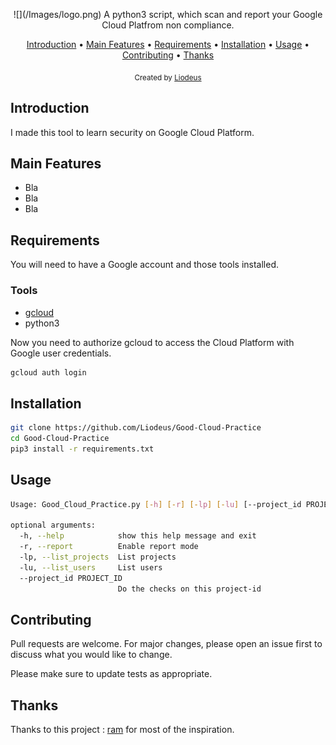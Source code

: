 <p align="center">![](/Images/logo.png)
A python3 script, which scan and report your Google Cloud Platfrom non compliance.

<p align="center">
  <a href="#introduction">Introduction</a>
 • <a href="#main-features">Main Features</a>
 • <a href="#requirements">Requirements</a>
 • <a href="#installation">Installation</a>
 • <a href="#usage">Usage</a>
 • <a href="#contributing">Contributing</a>
 • <a href="#thanks">Thanks</a>
</p>


<div align="center">
  <sub>Created by
  <a href="https://liodeus.github.io/">Liodeus</a>
</div>


## Introduction

I made this tool to learn security on Google Cloud Platform.

## Main Features

- Bla
- Bla
- Bla

## Requirements

You will need to have a Google account and those tools installed.

### Tools

- [gcloud](https://cloud.google.com/sdk/docs/install#deb)
- python3

Now you need to authorize gcloud to access the Cloud Platform with Google user credentials.

```bash
gcloud auth login
```

## Installation

```bash
git clone https://github.com/Liodeus/Good-Cloud-Practice
cd Good-Cloud-Practice
pip3 install -r requirements.txt
```

## Usage

```bash
Usage: Good_Cloud_Practice.py [-h] [-r] [-lp] [-lu] [--project_id PROJECT_ID]

optional arguments:
  -h, --help            show this help message and exit
  -r, --report          Enable report mode
  -lp, --list_projects  List projects
  -lu, --list_users     List users
  --project_id PROJECT_ID
                        Do the checks on this project-id
```

## Contributing

Pull requests are welcome. For major changes, please open an issue first to discuss what you would like to change.

Please make sure to update tests as appropriate.

## Thanks

Thanks to this project : [ram](https://github.com/BrunoReboul/ram) for most of the inspiration.
